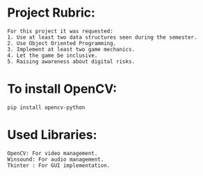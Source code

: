 # Project Rubric:
    For this project it was requested:
    1. Use at least two data structures seen during the semester.
    2. Use Object Oriented Programming.
    3. Implement at least two game mechanics.
    4. Let the game be inclusive.
    5. Raising awareness about digital risks.
    
# To install OpenCV:
    pip install opencv-python

# Used Libraries:
    OpenCV: For video management.
    Winsound: For audio management.
    Tkinter : For GUI implementation.
